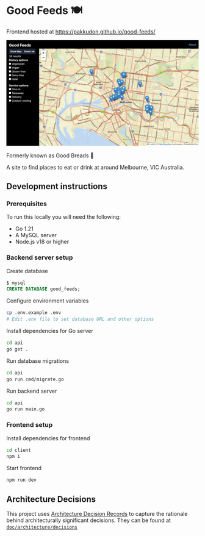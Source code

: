 # Good Feeds 🍽

Frontend hosted at https://pakkudon.github.io/good-feeds/

![screenshot](./doc/screenshot.png)

Formerly known as Good Breads 🍞

A site to find places to eat or drink at around Melbourne, VIC Australia.

## Development instructions
### Prerequisites
To run this locally you will need the following:
- Go 1.21
- A MySQL server
- Node.js v18 or higher

### Backend server setup
Create database
```sql
$ mysql
CREATE DATABASE good_feeds;
```
Configure environment variables
```sh
cp .env.example .env
# Edit .env file to set database URL and other options
```
Install dependencies for Go server
```sh
cd api
go get .
```
Run database migrations
```sh
cd api
go run cmd/migrate.go
```
Run backend server
```sh
cd api
go run main.go
```

### Frontend setup
Install dependencies for frontend
```sh
cd client
npm i
```
Start frontend
```sh
npm run dev
```

## Architecture Decisions

This project uses [Architecture Decision Records](https://adr.github.io/) to capture the rationale behind architecturally significant decisions. They can be found at [`doc/architecture/decisions`](doc/architecture/decisions)
